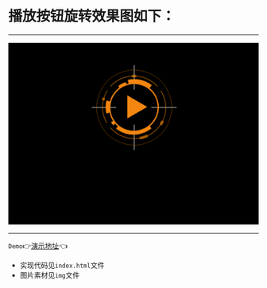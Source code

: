 # 播放按钮旋转效果图如下：
***
![](img/播放按钮旋转.gif)
***

`Demo`:point_right:[演示地址](https://mxxumin.github.io/css-animation/%E6%92%AD%E6%94%BE%E6%8C%89%E9%92%AE%E6%97%8B%E8%BD%AC/index.html):point_left:

* 实现代码见`index.html`文件
* 图片素材见`img`文件